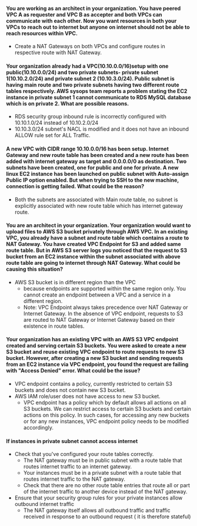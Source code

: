 #### You are working as an architect in your organization. You have peered VPC A as requester and VPC B as accepter and both VPCs can communicate with each other. Now you want resources in both your VPCs to reach out to internet but anyone on internet should not be able to reach resources within VPC. 
  * Create a NAT Gateways on both VPCs and configure routes in respective route with NAT Gateway.
#### Your organization already had a VPC(10.10.0.0/16)setup with one public(10.10.0.0/24) and two private subnets- private subnet 1(10.10.2.0/24) and private subnet 2 (10.10.3.0/24). Public subnet is having main route and two private subnets having two different route tables respectively. AWS sysops team reports a problem stating the EC2 instance in private subnet 1 cannot communicate to RDS MySQL database which is on private 2. What are possible reasons.
  * RDS security group inbound rule is incorrectly configured with 10.10.1.0/24 instead of 10.10.2.0/24
  * 10.10.3.0/24 subnet's NACL is modified and it does not have an inbound ALLOW rule set for ALL Traffic.
#### A new VPC with CIDR range 10.10.0.0/16 has been setup. Internet Gateway and new route table has been created and a new route has been added with internet gateway as target and 0.0.0.0/0 as destination. Two subnets have been created, one for public and one for private. A new linux EC2 instance has been launched on public subnet with Auto-assign Public IP option enabled. But when trying to SSH to the new machine, connection is getting failed. What could be the reason?
  * Both the subnets are associated with Main route table, no subnet is explicitly associated with new route table which has internet gateway route. 
#### You are an architect in your organization. Your organization would want to upload files to AWS S3 bucket privately through AWS VPC. In an existing VPC, you already have a subnet and route table which contains a route to NAT Gateway. You have created VPC Endpoint for S3 and added same route table. But in AWS S3 server logs you noticed that the request to S3 bucket from an EC2 instance within the subnet associated with above route table are going to internet through NAT Gateway. What could be causing this situation?
  * AWS S3 bucket is in different region than the VPC
    * because endpoints are supported within the same region only. You cannot create an endpoint between a VPC and a service in a different region. 
    * Note: VPC Endpoint always takes precedence over NAT Gateway or Internet Gateway. In the absence of VPC endpoint, requests to S3 are routed to NAT Gateway or Internet Gateway based on their existence in route tables. 
#### Your organization has an existing VPC with an AWS S3 VPC endpoint created and serving certain S3 buckets. You were asked to create a new S3 bucket and reuse existing VPC endpoint to route requests to new S3 bucket. However, after creating a new S3 bucket and sending requests from an EC2 instance via VPC endpoint, you found the request are failing with "Access Denied" error. What could be the issue?
  * VPC endpoint contains a policy, currently restricted to certain S3 buckets and does not contain new S3 bucket.
  * AWS IAM role/user does not have access to new S3 bucket. 
    * VPC endpoint has a policy which by default allows all actions on all S3 buckets. We can restrict access to certain S3 buckets and certain actions on this policy. In such cases, for accessing any new buckets or for any new instances, VPC endpoint policy needs to be modified accordingly.
#### If instances in private subnet cannot access internet
  * Check that you've configured your route tables correctly. 
    * The NAT gateway must be in public subnet with a route table that routes internet traffic to an internet gateway.
    * Your instances must be in a private subnet with a route table that routes internet traffic to the NAT gateway.
    * Check that there are no other route table entries that route all or part of the internet traffic to another device instead of the NAT gateway.
  * Ensure that your security group rules for your private instances allow outbound internet traffic
    * The NAT gateway itself allows all outbound traffic and traffic received in response to an outbound request ( it is therefore stateful)
